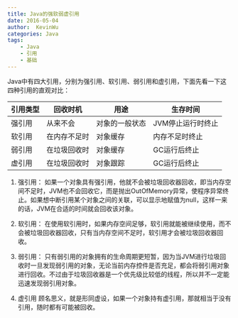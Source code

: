 ```yaml
---
title: Java的强软弱虚引用
date: 2016-05-04
author:  KevinWu
categories: Java
tags: 
	- Java 
	- 引用
	- 基础
---
```

Java中有四大引用，分别为强引用、软引用、弱引用和虚引用，下面先看一下这四种引用的直观对比：


 引用类型 |  回收时机 | 用途 | 生存时间 
---------------- |  ----|  --|  ----
强引用 | 从来不会 | 对象的一般状态 | JVM停止运行时终止
软引用 | 在内存不足时 | 对象缓存 | 内存不足时终止
弱引用 | 在垃圾回收时 | 对象缓存 | GC运行后终止
虚引用 | 在垃圾回收时 | 对象跟踪 | GC运行后终止
<!--more-->

1. 强引用：
如果一个对象具有强引用，他就不会被垃圾回收器回收，即当内存空间不足时，JVM也不会回收它，而是抛出OutOfMemory异常，使程序异常终止。如果想中断引用某个对象之间的关联，可以显示地赋值为null，这样一来的话，JVM在合适的时间就会回收该对象。

2. 软引用：
在使用软引用时，如果内存空间足够，软引用就能被继续使用，而不会被垃圾回收器回收，只有当内存空间不足时，软引用才会被垃圾回收器回收。

3. 弱引用：
只有弱引用的对象拥有的生命周期更短暂，因为当JVM进行垃圾回收时一旦发现弱引用的对象，无论当前内存控件是否充足，都会将弱引用对象进行回收。不过由于垃圾回收器是一个优先级比较低的线程，所以并不一定能迅速发现弱引用对象。

4. 虚引用
顾名思义，就是形同虚设，如果一个对象持有虚引用，那就相当于没有引用，随时都有可能被回收。


